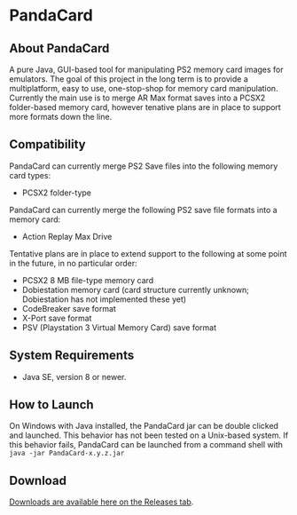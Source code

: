 # PandaCard

## About PandaCard
A pure Java, GUI-based tool for manipulating PS2 memory card images for emulators. The goal of this project in the long term is to provide a multiplatform, easy to use, one-stop-shop for memory card manipulation. Currently the main use is to merge AR Max format saves into a PCSX2 folder-based memory card, however tenative plans are in place to support more formats down the line.

## Compatibility
PandaCard can currently merge PS2 Save files into the following memory card types:
* PCSX2 folder-type

PandaCard can currently merge the following PS2 save file formats into a memory card:
* Action Replay Max Drive

Tentative plans are in place to extend support to the following at some point in the future, in no particular order:
* PCSX2 8 MB file-type memory card
* Dobiestation memory card (card structure currently unknown; Dobiestation has not implemented these yet)
* CodeBreaker save format
* X-Port save format
* PSV (Playstation 3 Virtual Memory Card) save format

## System Requirements
* Java SE, version 8 or newer.

## How to Launch
On Windows with Java installed, the PandaCard jar can be double clicked and launched. This behavior has not been tested on a Unix-based system. If this behavior fails, PandaCard can be launched from a command shell with `java -jar PandaCard-x.y.z.jar`

## Download
[Downloads are available here on the Releases tab](https://github.com/RedPanda4552/PandaCard/releases).
